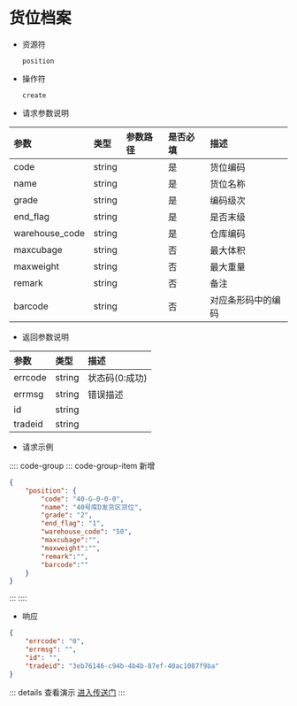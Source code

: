 # 货位档案

- 资源符

  `position`
  
- 操作符

  `create`

- 请求参数说明

|参数|类型|参数路径|是否必填|描述|
|:-|:-|:-|:-|:-|
|code|string||是|货位编码|
|name|string||是|货位名称|
|grade|string||是|编码级次|
|end_flag|string||是|是否末级|
|warehouse_code|string||是|仓库编码|
|maxcubage|string||否|最大体积|
|maxweight|string||否|最大重量|
|remark|string||否|备注|
|barcode|string||否|对应条形码中的编码|

- 返回参数说明

|参数|类型|描述|
|:-|:-|:-|
|errcode|string|状态码(0:成功)|
|errmsg|string|错误描述|
|id|string||
|tradeid|string||

- 请求示例

:::: code-group
::: code-group-item 新增

```json
{
    "position": {
        "code": "40-G-0-0-0",
        "name": "40号库D发货区货位",
        "grade": "2",
        "end_flag": "1",
        "warehouse_code": "50",
        "maxcubage":"",
        "maxweight":"",
        "remark":"",
        "barcode":""
    }
}
```

:::
::::

- 响应

```json
{
    "errcode": "0",
    "errmsg": "",
    "id": "",
    "tradeid": "3eb76146-c94b-4b4b-87ef-40ac1087f9ba"
}
```

::: details 查看演示
[进入传送门](/images/erp/gif/position.gif)
:::
